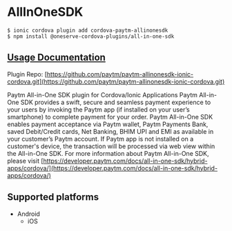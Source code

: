 # AllInOneSDK

```text
$ ionic cordova plugin add cordova-paytm-allinonesdk
$ npm install @oneserve-cordova-plugins/all-in-one-sdk
```

## [Usage Documentation](https://oneserve.gitbook.io/oneserve-cordova-plugins/plugins/all-in-one-sdk/)

Plugin Repo: [https://github.com/paytm/paytm-allinonesdk-ionic-cordova.git](https://github.com/paytm/paytm-allinonesdk-ionic-cordova.git)

Paytm All-in-One SDK plugin for Cordova/Ionic Applications Paytm All-in-One SDK provides a swift, secure and seamless payment experience to your users by invoking the Paytm app \(if installed on your user’s smartphone\) to complete payment for your order. Paytm All-in-One SDK enables payment acceptance via Paytm wallet, Paytm Payments Bank, saved Debit/Credit cards, Net Banking, BHIM UPI and EMI as available in your customer’s Paytm account. If Paytm app is not installed on a customer's device, the transaction will be processed via web view within the All-in-One SDK. For more information about Paytm All-in-One SDK, please visit [https://developer.paytm.com/docs/all-in-one-sdk/hybrid-apps/cordova/](https://developer.paytm.com/docs/all-in-one-sdk/hybrid-apps/cordova/)

## Supported platforms

* Android
  * iOS

